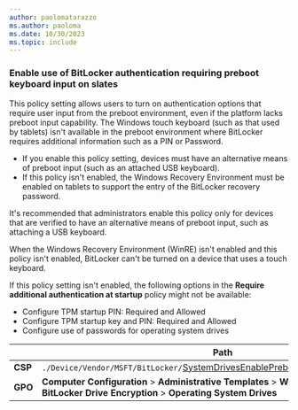 ```yaml
---
author: paolomatarazzo
ms.author: paoloma
ms.date: 10/30/2023
ms.topic: include
---
```


### Enable use of BitLocker authentication requiring preboot keyboard input on slates

This policy setting allows users to turn on authentication options that require user input from the preboot environment, even if the platform lacks preboot input capability. The Windows touch keyboard (such as that used by tablets) isn't available in the preboot environment where BitLocker requires additional information such as a PIN or Password.

- If you enable this policy setting, devices must have an alternative means of preboot input (such as an attached USB keyboard).
- If this policy isn't enabled, the Windows Recovery Environment must be enabled on tablets to support the entry of the BitLocker recovery password.

It's recommended that administrators enable this policy only for devices that are verified to have an alternative means of preboot input, such as attaching a USB keyboard.

When the Windows Recovery Environment (WinRE) isn't enabled and this policy isn't enabled, BitLocker can't be turned on a device that uses a touch keyboard.

If this policy setting isn't enabled, the following options in the **Require additional authentication at startup** policy might not be available:

- Configure TPM startup PIN: Required and Allowed
- Configure TPM startup key and PIN: Required and Allowed
- Configure use of passwords for operating system drives

|  | Path |
|--|--|
| **CSP** | `./Device/Vendor/MSFT/BitLocker/`[SystemDrivesEnablePrebootInputProtectorsOnSlates](/windows/client-management/mdm/bitlocker-csp#systemdrivesenableprebootinputprotectorsonslates) |
| **GPO** | **Computer Configuration** > **Administrative Templates** > **Windows Components** > **BitLocker Drive Encryption** > **Operating System Drives** |
